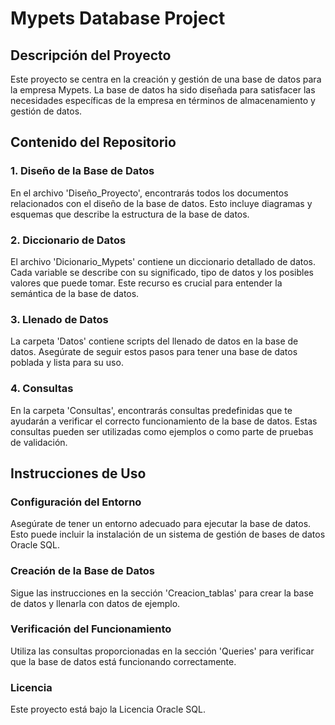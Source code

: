 # Mypets Database Project
## Descripción del Proyecto
Este proyecto se centra en la creación y gestión de una base de datos para la empresa Mypets. La base de datos ha sido diseñada para satisfacer las necesidades específicas de la empresa en términos de almacenamiento y gestión de datos.

## Contenido del Repositorio
### 1. Diseño de la Base de Datos
En el archivo 'Diseño_Proyecto', encontrarás todos los documentos relacionados con el diseño de la base de datos. Esto incluye diagramas y esquemas que describe la estructura de la base de datos.

### 2. Diccionario de Datos
El archivo 'Dicionario_Mypets' contiene un diccionario detallado de datos. Cada variable se describe con su significado, tipo de datos y los posibles valores que puede tomar. Este recurso es crucial para entender la semántica de la base de datos.

###  3. Llenado de Datos
La carpeta 'Datos' contiene scripts del llenado de datos en la base de datos. Asegúrate de seguir estos pasos para tener una base de datos poblada y lista para su uso.

### 4. Consultas
En la carpeta 'Consultas', encontrarás consultas predefinidas que te ayudarán a verificar el correcto funcionamiento de la base de datos. Estas consultas pueden ser utilizadas como ejemplos o como parte de pruebas de validación.

## Instrucciones de Uso
###  Configuración del Entorno
Asegúrate de tener un entorno adecuado para ejecutar la base de datos. Esto puede incluir la instalación de un sistema de gestión de bases de datos Oracle SQL.

### Creación de la Base de Datos
Sigue las instrucciones en la sección 'Creacion_tablas' para crear la base de datos y llenarla con datos de ejemplo.

###  Verificación del Funcionamiento
Utiliza las consultas proporcionadas en la sección 'Queries' para verificar que la base de datos está funcionando correctamente.

### Licencia
Este proyecto está bajo la Licencia Oracle SQL.
